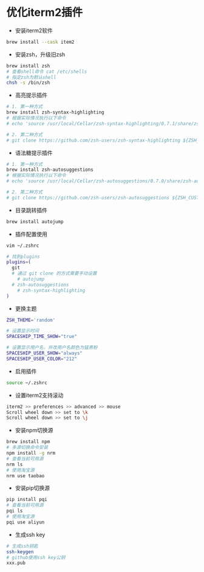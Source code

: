 # 优化iterm2插件


- 安装iterm2软件
```bash
brew install --cask item2
```

- 安装zsh，升级旧zsh
```bash
brew install zsh
# 查看shell命令 cat /etc/shells
# 指定zsh为默认shell
chsh -s /bin/zsh
```

- 高亮提示插件
```bash
# 1. 第一种方式
brew install zsh-syntax-highlighting
# 根据实际情况执行以下命令
# echo 'source /usr/local/Cellar/zsh-syntax-highlighting/0.7.1/share/zsh-syntax-highlighting/zsh-syntax-highlighting.zsh' >> ~/.zshrc

# 2. 第二种方式
# git clone https://github.com/zsh-users/zsh-syntax-highlighting ${ZSH_CUSTOM:-~/.oh-my-zsh/custom}/plugins/zsh-syntax-highlighting
```

- 语法糖提示插件
```bash
# 1. 第一种方式
brew install zsh-autosuggestions
# 根据实际情况执行以下命令
# echo 'source /usr/local/Cellar/zsh-autosuggestions/0.7.0/share/zsh-autosuggestions/zsh-autosuggestions.zsh' >> ~/.zshrc

# 2. 第二种方式
# git clone https://github.com/zsh-users/zsh-autosuggestions ${ZSH_CUSTOM:-~/.oh-my-zsh/custom}/plugins/zsh-autosuggestions
```

- 目录跳转插件
```bash
brew install autojump
```

- 插件配置使用
```bash
vim ~/.zshrc

# 找到plugins
plugins=(
  git
  # 通过 git clone 的方式需要手动设置
	# autojump
  # zsh-autosuggestions
	# zsh-syntax-highlighting
)
```

- 更换主题
```bash
ZSH_THEME='random'

# 设置显示时间
SPACESHIP_TIME_SHOW="true"

# 设置显示用户名，并改用户名颜色为猛男粉
SPACESHIP_USER_SHOW="always"
SPACESHIP_USER_COLOR="212"
```

- 启用插件
```bash
source ~/.zshrc
```

- 设置iterm2支持滚动
```bash
iterm2 >> preferences >> advanced >> mouse
Scroll wheel down >> set to \k
Scroll wheel down >> set to \j
```

- 安装npm切换源
```bash
brew install npm
# 多源切换命令安装
npm install -g nrm
# 查看当前可用源
nrm ls
# 使用淘宝源
nrm use taobao
```

- 安装pip切换源
 ```bash
 pip install pqi
# 查看当前可用源
pqi ls
# 使用淘宝源
pqi use aliyun
 ```

- 生成ssh key
```bash
# 生成ssh钥匙
ssh-keygen
# github使用ssh key公钥
xxx.pub
```



